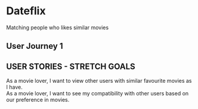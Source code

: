 # Dateflix
Matching people who likes similar movies

## User Journey 1

## USER STORIES - STRETCH GOALS
As a movie lover, I want to view other users with similar favourite movies as I have. 
<br>As a movie lover, I want to see my compatibility with other users based on our preference in movies.
